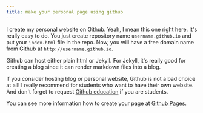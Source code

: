 ```yaml
---
title: make your personal page using github
---
```


I create my personal website on Github. Yeah, I mean this one right here.
It's really easy to do. You just create repository name `username.github.io` and
put your `index.html` file in the repo. Now, you will have
a free domain name from Github at `http://username.github.io`.

Github can host either plain html or Jekyll. For Jekyll, it's really good for
creating a blog since it can render markdown files into a blog.

If you consider hosting blog or personal website, Github is not a bad choice at all!
I really recommend for students who want to have their own website. And don't forget to
request [Github education](https://education.github.com/) if you are students.

You can see more information how to create your page at [Github Pages](https://pages.github.com/).
